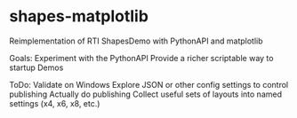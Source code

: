 # shapes-matplotlib
Reimplementation of RTI ShapesDemo with PythonAPI and matplotlib

Goals:
  Experiment with the PythonAPI
  Provide a richer scriptable way to startup Demos

ToDo:
  Validate on Windows
  Explore JSON or other config settings to control publishing
  Actually do publishing
  Collect useful sets of layouts into named settings (x4, x6, x8, etc.)

